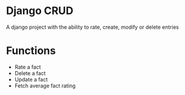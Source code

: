 # Django CRUD
A django project with the ability to rate, create, modify or delete entries
# Functions
- Rate a fact
- Delete a fact
- Update a fact
- Fetch average fact rating
